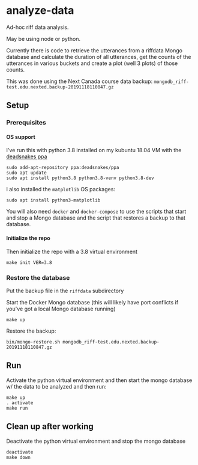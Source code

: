 # analyze-data
Ad-hoc riff data analysis.

May be using node or python.

Currently there is code to retrieve the utterances from a riffdata Mongo database
and calculate the duration of all utterances, get the counts of the utterances
in various buckets and create a plot (well 3 plots) of those counts.

This was done using the Next Canada course data backup:
`mongodb_riff-test.edu.nexted.backup-20191118110847.gz`

## Setup

### Prerequisites

#### OS support
I've run this with python 3.8 installed on my kubuntu 18.04 VM with the [deadsnakes ppa][ubuntu-python-install]
```
sudo add-apt-repository ppa:deadsnakes/ppa
sudo apt update
sudo apt install python3.8 python3.8-venv python3.8-dev
```

I also installed the `matplotlib` OS packages:
```
sudo apt install python3-matplotlib
```

You will also need `docker` and `docker-compose` to use the scripts that start and stop a
Mongo database and the script that restores a backup to that database.

#### Initialize the repo
Then initialize the repo with a 3.8 virtual environment
```
make init VER=3.8
```

### Restore the database

Put the backup file in the `riffdata` subdirectory

Start the Docker Mongo database (this will likely have port conflicts if you've got a local
Mongo database running)
```
make up
```

Restore the backup:
```
bin/mongo-restore.sh mongodb_riff-test.edu.nexted.backup-20191118110847.gz
```

## Run

Activate the python virtual environment and then start the mongo database w/ the
data to be analyzed and then run:

```
make up
. activate
make run
```

## Clean up after working

Deactivate the python virtual environment and stop the mongo database
```
deactivate
make down
```

[ubuntu-python-install]: <https://linuxize.com/post/how-to-install-python-3-7-on-ubuntu-18-04/>
